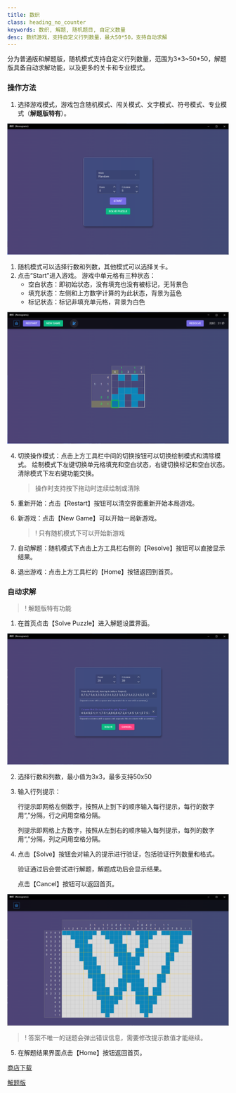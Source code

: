 ```yaml
---
title: 数织
class: heading_no_counter
keywords: 数织, 解题, 随机题目, 自定义数量
desc: 数织游戏，支持自定义行列数量，最大50*50，支持自动求解
---
```


分为普通版和解题版，随机模式支持自定义行列数量，范围为3\*3~50\*50，解题版具备自动求解功能，以及更多的关卡和专业模式。

### 操作方法 

1. 选择游戏模式，游戏包含随机模式、闯关模式、文字模式、符号模式、专业模式（**解题版特有**）。

![数织1](../assets/images/nonogram1.png)

1. 随机模式可以选择行数和列数，其他模式可以选择关卡。
2. 点击“Start”进入游戏。
   游戏中单元格有三种状态：
   * 空白状态：即初始状态，没有填充也没有被标记，无背景色
   * 填充状态：左侧和上方数字计算的为此状态，背景为蓝色
   * 标记状态：标记非填充单元格，背景为白色
  
![数织2](../assets/images/nonogram2.png)

4. 切换操作模式：点击上方工具栏中间的切换按钮可以切换绘制模式和清除模式。
   绘制模式下左键切换单元格填充和空白状态，右键切换标记和空白状态。
   清除模式下左右键功能交换。
   > 操作时支持按下拖动时连续绘制或清除

5. 重新开始：点击【Restart】按钮可以清空界面重新开始本局游戏。
6. 新游戏：点击【New Game】可以开始一局新游戏。
   >! 只有随机模式下可以开始新游戏

7. 自动解题：随机模式下点击上方工具栏右侧的【Resolve】按钮可以直接显示结果。

8. 退出游戏：点击上方工具栏的【Home】按钮返回到首页。

### 自动求解

>! 解题版特有功能

1. 在首页点击【Solve Puzzle】进入解题设置界面。

![数织3](../assets/images/nonogram3.png)

2. 选择行数和列数，最小值为3x3，最多支持50x50
3. 输入行列提示：
   
   行提示即网格左侧数字，按照从上到下的顺序输入每行提示，每行的数字用“,”分隔，行之间用空格分隔。

   列提示即网格上方数字，按照从左到右的顺序输入每列提示，每列的数字用“,”分隔，列之间用空格分隔。
4. 点击【Solve】按钮会对输入的提示进行验证，包括验证行列数量和格式。
   
   验证通过后会尝试进行解题，解题成功后会显示结果。

   点击【Cancel】按钮可以返回首页。

![数织4](../assets/images/nonogram4.png)

>! 答案不唯一的谜题会弹出错误信息，需要修改提示数值才能继续。

5. 在解题结果界面点击【Home】按钮返回首页。



[商店下载](https://apps.microsoft.com/detail/9NP8GH864JTW)

[解题版](https://apps.microsoft.com/detail/9P9938FPD2MM)
